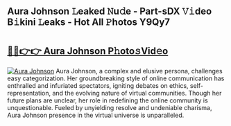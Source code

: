 ## Aura Johnson 𝙻eaked 𝙽u𝚍e - Part-sDX 𝚅𝚒deo B𝚒kini 𝙻eaks - Hot All 𝙿hotos Y9Qy7

# <h2><a href="http://ld4wucu.urlbe.top/?page=Aura+Johnson">🔗🔗👉👉 Aura Johnson P𝚑oto𝚜Vid𝚎o</a></h2>

[![Aura Johnson](https://i.imgur.com/eBuTRDB.gif)](http://ld4wucu.urlbe.top/?page=Aura+Johnson)
Aura Johnson, a complex and elusive persona, challenges easy categorization. Her groundbreaking style of online communication has enthralled and infuriated spectators, igniting debates on ethics, self-representation, and the evolving nature of virtual communities. Though her future plans are unclear, her role in redefining the online community is unquestionable. Fueled by unyielding resolve and undeniable charisma, Aura Johnson presence in the virtual universe is unparalleled.
